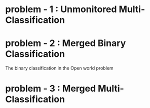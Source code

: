 # problem - 1 : Unmonitored Multi-Classification 

# problem - 2 : Merged Binary Classification
The binary classification in the Open world problem 

# problem - 3 : Merged Multi-Classification
